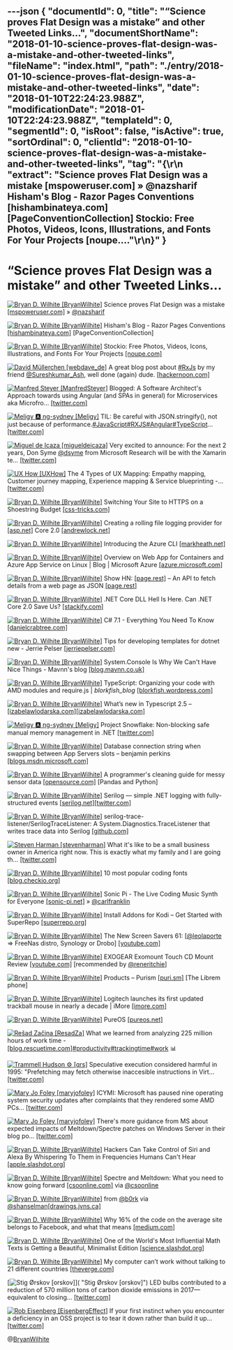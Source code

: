 ---json
{
  "documentId": 0,
  "title": "“Science proves Flat Design was a mistake” and other Tweeted Links…",
  "documentShortName": "2018-01-10-science-proves-flat-design-was-a-mistake-and-other-tweeted-links",
  "fileName": "index.html",
  "path": "./entry/2018-01-10-science-proves-flat-design-was-a-mistake-and-other-tweeted-links",
  "date": "2018-01-10T22:24:23.988Z",
  "modificationDate": "2018-01-10T22:24:23.988Z",
  "templateId": 0,
  "segmentId": 0,
  "isRoot": false,
  "isActive": true,
  "sortOrdinal": 0,
  "clientId": "2018-01-10-science-proves-flat-design-was-a-mistake-and-other-tweeted-links",
  "tag": "{\r\n  \"extract\": \"Science proves Flat Design was a mistake [mspoweruser.com] » @nazsharif Hisham's Blog - Razor Pages Conventions [hishambinateya.com] [PageConventionCollection]        Stockio: Free Photos, Videos, Icons, Illustrations, and Fonts For Your Projects [noupe....\"\r\n}"
}
---

# “Science proves Flat Design was a mistake” and other Tweeted Links…

[<img alt="Bryan D. Wilhite [BryanWilhite]" src="https://songhay.blob.core.windows.net/shared-social-twitter/BryanWilhite.jpeg">](http://songhayblog.azurewebsites.net/ "Bryan D. Wilhite [BryanWilhite]") Science proves Flat Design was a mistake [[mspoweruser.com]](https://mspoweruser.com/science-proves-flat-design-mistake/) » [@nazsharif](http://twitter.com/nazsharif)

[<img alt="Bryan D. Wilhite [BryanWilhite]" src="https://songhay.blob.core.windows.net/shared-social-twitter/BryanWilhite.jpeg">](http://songhayblog.azurewebsites.net/ "Bryan D. Wilhite [BryanWilhite]") Hisham's Blog - Razor Pages Conventions [[hishambinateya.com]](http://www.hishambinateya.com/razor-pages-conventions) [PageConventionCollection]

[<img alt="Bryan D. Wilhite [BryanWilhite]" src="https://songhay.blob.core.windows.net/shared-social-twitter/BryanWilhite.jpeg">](http://songhayblog.azurewebsites.net/ "Bryan D. Wilhite [BryanWilhite]") Stockio: Free Photos, Videos, Icons, Illustrations, and Fonts For Your Projects [[noupe.com]](https://www.noupe.com/essentials/stockio-free-photos-videos-icons-illustrations-fonts.html)

[<img alt="David Müllerchen [webdave_de]" src="https://songhay.blob.core.windows.net/shared-social-twitter/webdave_de.jpg">](http://www.webdave.de/ "David Müllerchen [webdave_de]") A great blog post about [#RxJs](http://twitter.com/search?q=%23RxJs) by my friend [@Sureshkumar_Ash](http://twitter.com/Sureshkumar_Ash), well done (again) dude. [[hackernoon.com]](https://hackernoon.com/rxjs-reduce-bundle-size-using-lettable-operators-418307295e85)

[<img alt="Manfred Steyer [ManfredSteyer]" src="https://songhay.blob.core.windows.net/shared-social-twitter/ManfredSteyer.jpg">](http://www.softwarearchitekt.at/ "Manfred Steyer [ManfredSteyer]") Blogged: A Software Architect's Approach towards using Angular (and SPAs in general) for Microservices aka Microfro… [[twitter.com]](https://twitter.com/i/web/status/950630745189638144)

[<img alt="Meligy 🅰️ ng-sydney [Meligy]" src="https://songhay.blob.core.windows.net/shared-social-twitter/Meligy.jpeg">](https://www.gurustop.net/ "Meligy 🅰️ ng-sydney [Meligy]") TIL: Be careful with JSON.stringify(), not just because of performance.[#JavaScript](http://twitter.com/search?q=%23JavaScript)[#RXJS](http://twitter.com/search?q=%23RXJS)[#Angular](http://twitter.com/search?q=%23Angular)[#TypeScript](http://twitter.com/search?q=%23TypeScript)… [[twitter.com]](https://twitter.com/i/web/status/950659220122189827)

[<img alt="Miguel de Icaza [migueldeicaza]" src="https://songhay.blob.core.windows.net/shared-social-twitter/migueldeicaza.png">](http://tirania.org/blog "Miguel de Icaza [migueldeicaza]") Very excited to announce: For the next 2 years, Don Syme [@dsyme](http://twitter.com/dsyme) from Microsoft Research will be with the Xamarin te… [[twitter.com]](https://twitter.com/i/web/status/950425632311267328)

[<img alt="UX How [UXHow]" src="https://songhay.blob.core.windows.net/shared-social-twitter/UXHow.png">](http://uxhow.com/ "UX How [UXHow]") The 4 Types of UX Mapping: Empathy mapping, Customer journey mapping, Experience mapping & Service blueprinting -… [[twitter.com]](https://twitter.com/i/web/status/950754100240674816)

[<img alt="Bryan D. Wilhite [BryanWilhite]" src="https://songhay.blob.core.windows.net/shared-social-twitter/BryanWilhite.jpeg">](http://songhayblog.azurewebsites.net/ "Bryan D. Wilhite [BryanWilhite]") Switching Your Site to HTTPS on a Shoestring Budget [[css-tricks.com]](https://css-tricks.com/switching-site-https-shoestring-budget/)

[<img alt="Bryan D. Wilhite [BryanWilhite]" src="https://songhay.blob.core.windows.net/shared-social-twitter/BryanWilhite.jpeg">](http://songhayblog.azurewebsites.net/ "Bryan D. Wilhite [BryanWilhite]") Creating a rolling file logging provider for [[asp.net]](http://ASP.NET) Core 2.0 [[andrewlock.net]](https://andrewlock.net/creating-a-rolling-file-logging-provider-for-asp-net-core-2-0/)

[<img alt="Bryan D. Wilhite [BryanWilhite]" src="https://songhay.blob.core.windows.net/shared-social-twitter/BryanWilhite.jpeg">](http://songhayblog.azurewebsites.net/ "Bryan D. Wilhite [BryanWilhite]") Introducing the Azure CLI [[markheath.net]](http://markheath.net/post/introducing-the-azure-cli)

[<img alt="Bryan D. Wilhite [BryanWilhite]" src="https://songhay.blob.core.windows.net/shared-social-twitter/BryanWilhite.jpeg">](http://songhayblog.azurewebsites.net/ "Bryan D. Wilhite [BryanWilhite]") Overview on Web App for Containers and Azure App Service on Linux | Blog | Microsoft Azure [[azure.microsoft.com]](https://azure.microsoft.com/en-us/blog/webapp-for-containers-overview/)

[<img alt="Bryan D. Wilhite [BryanWilhite]" src="https://songhay.blob.core.windows.net/shared-social-twitter/BryanWilhite.jpeg">](http://songhayblog.azurewebsites.net/ "Bryan D. Wilhite [BryanWilhite]") Show HN: [[page.rest]](http://Page.REST) – An API to fetch details from a web page as JSON [[page.rest]](http://www.page.rest/)

[<img alt="Bryan D. Wilhite [BryanWilhite]" src="https://songhay.blob.core.windows.net/shared-social-twitter/BryanWilhite.jpeg">](http://songhayblog.azurewebsites.net/ "Bryan D. Wilhite [BryanWilhite]") .NET Core DLL Hell Is Here. Can .NET Core 2.0 Save Us? [[stackify.com]](https://stackify.com/net-core-dll-hell/)

[<img alt="Bryan D. Wilhite [BryanWilhite]" src="https://songhay.blob.core.windows.net/shared-social-twitter/BryanWilhite.jpeg">](http://songhayblog.azurewebsites.net/ "Bryan D. Wilhite [BryanWilhite]") C# 7.1 - Everything You Need To Know [[danielcrabtree.com]](https://www.danielcrabtree.com/blog/329/c-sharp-7-1-everything-you-need-to-know)

[<img alt="Bryan D. Wilhite [BryanWilhite]" src="https://songhay.blob.core.windows.net/shared-social-twitter/BryanWilhite.jpeg">](http://songhayblog.azurewebsites.net/ "Bryan D. Wilhite [BryanWilhite]") Tips for developing templates for dotnet new - Jerrie Pelser [[jerriepelser.com]](http://www.jerriepelser.com/blog/tips-for-developing-dotnet-new-templates/)

[<img alt="Bryan D. Wilhite [BryanWilhite]" src="https://songhay.blob.core.windows.net/shared-social-twitter/BryanWilhite.jpeg">](http://songhayblog.azurewebsites.net/ "Bryan D. Wilhite [BryanWilhite]") System.Console Is Why We Can't Have Nice Things - Mavnn's blog [[blog.mavnn.co.uk]](https://blog.mavnn.co.uk/system-dot-console-is-why-we-cant-have-nice-things/)

[<img alt="Bryan D. Wilhite [BryanWilhite]" src="https://songhay.blob.core.windows.net/shared-social-twitter/BryanWilhite.jpeg">](http://songhayblog.azurewebsites.net/ "Bryan D. Wilhite [BryanWilhite]") TypeScript: Organizing your code with AMD modules and require.js | _blorkfish_blog_ [[blorkfish.wordpress.com]](https://blorkfish.wordpress.com/2012/10/23/typescript-organizing-your-code-with-amd-modules-and-require-js/)

[<img alt="Bryan D. Wilhite [BryanWilhite]" src="https://songhay.blob.core.windows.net/shared-social-twitter/BryanWilhite.jpeg">](http://songhayblog.azurewebsites.net/ "Bryan D. Wilhite [BryanWilhite]") What’s new in Typescript 2.5 – [[izabelawlodarska.com]](http://izabelawlodarska.com)[[izabelawlodarska.com]](http://www.izabelawlodarska.com/2017/09/04/whats-new-in-typescript-2-5/)

[<img alt="Meligy 🅰️ ng-sydney [Meligy]" src="https://songhay.blob.core.windows.net/shared-social-twitter/Meligy.jpeg">](https://www.gurustop.net/ "Meligy 🅰️ ng-sydney [Meligy]") Project Snowflake: Non-blocking safe manual memory management in .NET [[twitter.com]](https://twitter.com/matthewwarren/status/950686442640039937)

[<img alt="Bryan D. Wilhite [BryanWilhite]" src="https://songhay.blob.core.windows.net/shared-social-twitter/BryanWilhite.jpeg">](http://songhayblog.azurewebsites.net/ "Bryan D. Wilhite [BryanWilhite]") Database connection string when swapping between App Servers slots – benjamin perkins [[blogs.msdn.microsoft.com]](https://blogs.msdn.microsoft.com/benjaminperkins/2017/09/04/database-connection-string-when-swapping-between-app-servers-slots/)

[<img alt="Bryan D. Wilhite [BryanWilhite]" src="https://songhay.blob.core.windows.net/shared-social-twitter/BryanWilhite.jpeg">](http://songhayblog.azurewebsites.net/ "Bryan D. Wilhite [BryanWilhite]") A programmer's cleaning guide for messy sensor data [[opensource.com]](https://opensource.com/article/17/9/messy-sensor-data) [Pandas and Python]

[<img alt="Bryan D. Wilhite [BryanWilhite]" src="https://songhay.blob.core.windows.net/shared-social-twitter/BryanWilhite.jpeg">](http://songhayblog.azurewebsites.net/ "Bryan D. Wilhite [BryanWilhite]") Serilog — simple .NET logging with fully-structured events [[serilog.net]](https://serilog.net/)[[twitter.com]](https://twitter.com/BryanWilhite/status/950321242069970944/photo/1)

[<img alt="Bryan D. Wilhite [BryanWilhite]" src="https://songhay.blob.core.windows.net/shared-social-twitter/BryanWilhite.jpeg">](http://songhayblog.azurewebsites.net/ "Bryan D. Wilhite [BryanWilhite]") serilog-trace-listener/SerilogTraceListener: A System.Diagnostics.TraceListener that writes trace data into Serilog [[github.com]](https://github.com/serilog-trace-listener/SerilogTraceListener)

[<img alt="Steven Harman [stevenharman]" src="https://songhay.blob.core.windows.net/shared-social-twitter/stevenharman.jpeg">](http://stevenharman.net/ "Steven Harman [stevenharman]") What it's like to be a small business owner in America right now. This is exactly what my family and I are going th… [[twitter.com]](https://twitter.com/i/web/status/950415382325743616)

[<img alt="Bryan D. Wilhite [BryanWilhite]" src="https://songhay.blob.core.windows.net/shared-social-twitter/BryanWilhite.jpeg">](http://songhayblog.azurewebsites.net/ "Bryan D. Wilhite [BryanWilhite]") 10 most popular coding fonts [[blog.checkio.org]](https://blog.checkio.org/top-10-most-popular-coding-fonts-5f6e65282266)

[<img alt="Bryan D. Wilhite [BryanWilhite]" src="https://songhay.blob.core.windows.net/shared-social-twitter/BryanWilhite.jpeg">](http://songhayblog.azurewebsites.net/ "Bryan D. Wilhite [BryanWilhite]") Sonic Pi - The Live Coding Music Synth for Everyone [[sonic-pi.net]](http://sonic-pi.net/) » [@carlfranklin](http://twitter.com/carlfranklin)

[<img alt="Bryan D. Wilhite [BryanWilhite]" src="https://songhay.blob.core.windows.net/shared-social-twitter/BryanWilhite.jpeg">](http://songhayblog.azurewebsites.net/ "Bryan D. Wilhite [BryanWilhite]") Install Addons for Kodi – Get Started with SuperRepo [[superrepo.org]](https://superrepo.org/get-started/)

[<img alt="Bryan D. Wilhite [BryanWilhite]" src="https://songhay.blob.core.windows.net/shared-social-twitter/BryanWilhite.jpeg">](http://songhayblog.azurewebsites.net/ "Bryan D. Wilhite [BryanWilhite]") The New Screen Savers 61: [[@leolaporte](http://twitter.com/leolaporte) => FreeNas distro, Synology or Drobo] [[youtube.com]](https://www.youtube.com/watch?v=90ZQWZu9Dq8)

[<img alt="Bryan D. Wilhite [BryanWilhite]" src="https://songhay.blob.core.windows.net/shared-social-twitter/BryanWilhite.jpeg">](http://songhayblog.azurewebsites.net/ "Bryan D. Wilhite [BryanWilhite]") EXOGEAR Exomount Touch CD Mount Review [[youtube.com]](https://www.youtube.com/watch?v=GMgLAXyQlno) [recommended by [@reneritchie](http://twitter.com/reneritchie)]

[<img alt="Bryan D. Wilhite [BryanWilhite]" src="https://songhay.blob.core.windows.net/shared-social-twitter/BryanWilhite.jpeg">](http://songhayblog.azurewebsites.net/ "Bryan D. Wilhite [BryanWilhite]") Products – Purism [[puri.sm]](https://puri.sm/products/) [The Librem phone]

[<img alt="Bryan D. Wilhite [BryanWilhite]" src="https://songhay.blob.core.windows.net/shared-social-twitter/BryanWilhite.jpeg">](http://songhayblog.azurewebsites.net/ "Bryan D. Wilhite [BryanWilhite]") Logitech launches its first updated trackball mouse in nearly a decade | iMore [[imore.com]](https://www.imore.com/logitech-launches-its-first-updated-trackball-mouse-nearly-decade)

[<img alt="Bryan D. Wilhite [BryanWilhite]" src="https://songhay.blob.core.windows.net/shared-social-twitter/BryanWilhite.jpeg">](http://songhayblog.azurewebsites.net/ "Bryan D. Wilhite [BryanWilhite]") PureOS [[pureos.net]](https://pureos.net/)

[<img alt="Rešad Začina [ResadZa]" src="https://songhay.blob.core.windows.net/shared-social-twitter/ResadZa.jpg">](http://www.ministryofprogramming.com/ "Rešad Začina [ResadZa]") What we learned from analyzing 225 million hours of work time - [[blog.rescuetime.com]](http://blog.rescuetime.com/225-million-hours-productivity/)[#productivity](http://twitter.com/search?q=%23productivity)[#trackingtime](http://twitter.com/search?q=%23trackingtime)[#work](http://twitter.com/search?q=%23work) 📊

[<img alt="Trammell Hudson ⚙ [qrs]" src="https://songhay.blob.core.windows.net/shared-social-twitter/qrs.jpeg">](https://trmm.net/ "Trammell Hudson ⚙ [qrs]") Speculative execution considered harmful in 1995: "Prefetching may fetch otherwise inaccesible instructions in Virt… [[twitter.com]](https://twitter.com/i/web/status/950462488348446721)

[<img alt="Mary Jo Foley [maryjofoley]" src="https://songhay.blob.core.windows.net/shared-social-twitter/maryjofoley.png">](http://blogs.zdnet.com/microsoft "Mary Jo Foley [maryjofoley]") ICYMI: Microsoft has paused nine operating system security updates after complaints that they rendered some AMD PCs… [[twitter.com]](https://twitter.com/i/web/status/950748332468645889)

[<img alt="Mary Jo Foley [maryjofoley]" src="https://songhay.blob.core.windows.net/shared-social-twitter/maryjofoley.png">](http://blogs.zdnet.com/microsoft "Mary Jo Foley [maryjofoley]") There's more guidance from MS about expected impacts of Meltdown/Spectre patches on Windows Server in their blog po… [[twitter.com]](https://twitter.com/i/web/status/950779295458349058)

[<img alt="Bryan D. Wilhite [BryanWilhite]" src="https://songhay.blob.core.windows.net/shared-social-twitter/BryanWilhite.jpeg">](http://songhayblog.azurewebsites.net/ "Bryan D. Wilhite [BryanWilhite]") Hackers Can Take Control of Siri and Alexa By Whispering To Them in Frequencies Humans Can't Hear [[apple.slashdot.org]](https://apple.slashdot.org/story/17/09/06/2026247/hackers-can-take-control-of-siri-and-alexa-by-whispering-to-them-in-frequencies-humans-cant-hear?utm_source=feedly1.0mainlinkanon&utm_medium=feed)

[<img alt="Bryan D. Wilhite [BryanWilhite]" src="https://songhay.blob.core.windows.net/shared-social-twitter/BryanWilhite.jpeg">](http://songhayblog.azurewebsites.net/ "Bryan D. Wilhite [BryanWilhite]") Spectre and Meltdown: What you need to know going forward [[csoonline.com]](https://www.csoonline.com/article/3245770/security/spectre-and-meltdown-what-you-need-to-know-going-forward.html) via [@csoonline](http://twitter.com/csoonline)

[<img alt="Bryan D. Wilhite [BryanWilhite]" src="https://songhay.blob.core.windows.net/shared-social-twitter/BryanWilhite.jpeg">](http://songhayblog.azurewebsites.net/ "Bryan D. Wilhite [BryanWilhite]") from [@b0rk](http://twitter.com/b0rk) via [@shanselman](http://twitter.com/shanselman)[[drawings.jvns.ca]](https://drawings.jvns.ca/drawings/scenes-from-kubernetes-page2.svg)

[<img alt="Bryan D. Wilhite [BryanWilhite]" src="https://songhay.blob.core.windows.net/shared-social-twitter/BryanWilhite.jpeg">](http://songhayblog.azurewebsites.net/ "Bryan D. Wilhite [BryanWilhite]") Why 16% of the code on the average site belongs to Facebook, and what that means [[medium.com]](https://medium.com/@BenRegenspan/why-16-of-the-code-on-the-average-site-belongs-to-facebook-and-what-that-means-68956cd731be)

[<img alt="Bryan D. Wilhite [BryanWilhite]" src="https://songhay.blob.core.windows.net/shared-social-twitter/BryanWilhite.jpeg">](http://songhayblog.azurewebsites.net/ "Bryan D. Wilhite [BryanWilhite]") One of the World's Most Influential Math Texts is Getting a Beautiful, Minimalist Edition [[science.slashdot.org]](https://science.slashdot.org/story/17/09/04/1643257/one-of-the-worlds-most-influential-math-texts-is-getting-a-beautiful-minimalist-edition?utm_source=feedly1.0mainlinkanon&utm_medium=feed)

[<img alt="Bryan D. Wilhite [BryanWilhite]" src="https://songhay.blob.core.windows.net/shared-social-twitter/BryanWilhite.jpeg">](http://songhayblog.azurewebsites.net/ "Bryan D. Wilhite [BryanWilhite]") My computer can’t work without talking to 21 different countries [[theverge.com]](https://www.theverge.com/2017/9/7/16257470/little-snitch-connection-map-app-vpn-utility)

[<img alt="Stig Ørskov [orskov]" src="https://songhay.blob.core.windows.net/shared-social-twitter/orskov.jpg">]( "Stig Ørskov [orskov]") LED bulbs contributed to a reduction of 570 million tons of carbon dioxide emissions in 2017—equivalent to closing… [[twitter.com]](https://twitter.com/i/web/status/950605408200282118)

[<img alt="Rob Eisenberg [EisenbergEffect]" src="https://songhay.blob.core.windows.net/shared-social-twitter/EisenbergEffect.jpg">](http://www.robeisenberg.com/ "Rob Eisenberg [EisenbergEffect]") If your first instinct when you encounter a deficiency in an OSS project is to tear it down rather than build it up… [[twitter.com]](https://twitter.com/i/web/status/950746528569638912)

@[BryanWilhite](https://twitter.com/BryanWilhite)
